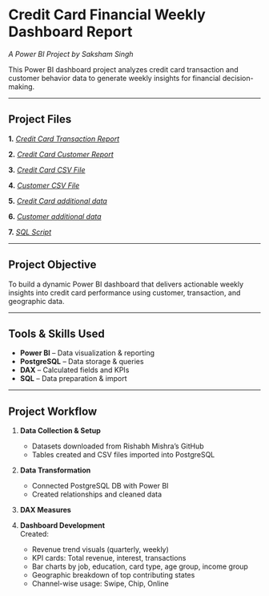 # Credit Card Financial Weekly Dashboard Report  
*A Power BI Project by Saksham Singh*

This Power BI dashboard project analyzes credit card transaction and customer behavior data to generate weekly insights for financial decision-making.

---

## Project Files  
  **1.** _[Credit Card Transaction Report](https://github.com/saksham2508/Credit_Card_Financial_Dashboard/blob/main/Credit_Card_Transaction_report.pdf)_
  
  **2.** _[Credit Card Customer Report](https://github.com/saksham2508/Credit_Card_Financial_Dashboard/blob/main/Credit_Card_Customer_Report.pdf)_
  
  **3.** _[Credit Card CSV File](https://github.com/saksham2508/Credit_Card_Financial_Dashboard/blob/main/credit_card.csv)_
  
  **4.** _[Customer CSV File](https://github.com/saksham2508/Credit_Card_Financial_Dashboard/blob/main/customer.csv)_ 
  
  **5.** _[Credit Card additional data](https://github.com/saksham2508/Credit_Card_Financial_Dashboard/blob/main/cc_add.csv)_ 
  
  **6.** _[Customer additional data](https://github.com/saksham2508/Credit_Card_Financial_Dashboard/blob/main/cust_add.csv)_ 
  
  **7.** _[SQL Script](https://github.com/saksham2508/Credit_Card_Financial_Dashboard/blob/main/SQL%20Query%20-%20Financial%20Dashboard%20Data.sql)_ 

---

## Project Objective

To build a dynamic Power BI dashboard that delivers actionable weekly insights into credit card performance using customer, transaction, and geographic data.

---

## Tools & Skills Used  
- **Power BI** – Data visualization & reporting  
- **PostgreSQL** – Data storage & queries  
- **DAX** – Calculated fields and KPIs  
- **SQL** – Data preparation & import  

---

## Project Workflow

1. **Data Collection & Setup**  
   - Datasets downloaded from Rishabh Mishra’s GitHub  
   - Tables created and CSV files imported into PostgreSQL  

2. **Data Transformation**  
   - Connected PostgreSQL DB with Power BI  
   - Created relationships and cleaned data  

3. **DAX Measures**
    

5. **Dashboard Development**  
   Created:
   - Revenue trend visuals (quarterly, weekly)  
   - KPI cards: Total revenue, interest, transactions  
   - Bar charts by job, education, card type, age group, income group  
   - Geographic breakdown of top contributing states  
   - Channel-wise usage: Swipe, Chip, Online 

